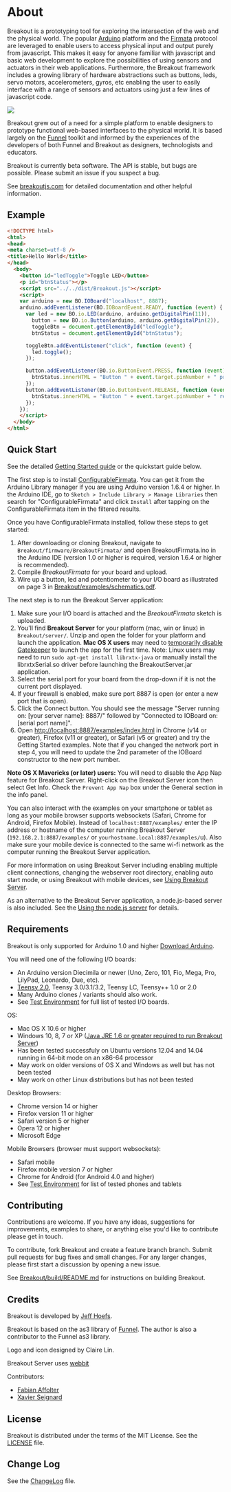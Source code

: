 About
===

Breakout is a prototyping tool for exploring the intersection of the web and the physical world. The popular [Arduino](http://arduino.cc) platform and the [Firmata](http://firmata.org) protocol are leveraged to enable users to access physical input and output purely from javascript. This makes it easy for anyone familiar with javascript and basic web development to explore the possibilities of using sensors and actuators in their web applications. Furthermore, the Breakout framework includes a growing library of hardware abstractions such as buttons, leds, servo motors, accelerometers, gyros, etc enabling the user to easily interface with a range of sensors and actuators using just a few lines of javascript code.

![](http://breakoutjs.com/wp-content/uploads/2012/02/how_breakout_works.png)

Breakout grew out of a need for a simple platform to enable designers to prototype functional web-based interfaces to the physical world. It is based largely on the [Funnel](http://funnel.cc) toolkit and informed by the experiences of the developers of both Funnel and Breakout as designers, technologists and educators.

Breakout is currently beta software. The API is stable, but bugs are possible. Please submit an issue if you suspect a bug.

See [breakoutjs.com](http://breakoutjs.com) for detailed documentation and other helpful information.

Example
---

```html
<!DOCTYPE html>
<html>
<head>
<meta charset=utf-8 />
<title>Hello World</title>
</head>
  <body>
    <button id="ledToggle">Toggle LED</button>
    <p id="btnStatus"></p>
    <script src="../../dist/Breakout.js"></script>
    <script>
    var arduino = new BO.IOBoard("localhost", 8887);
    arduino.addEventListener(BO.IOBoardEvent.READY, function (event) {
      var led = new BO.io.LED(arduino, arduino.getDigitalPin(11)),
        button = new BO.io.Button(arduino, arduino.getDigitalPin(2)),
        toggleBtn = document.getElementById("ledToggle"),
        btnStatus = document.getElementById("btnStatus");

      toggleBtn.addEventListener("click", function (event) {
        led.toggle();
      });

      button.addEventListener(BO.io.ButtonEvent.PRESS, function (event) {
        btnStatus.innerHTML = "Button " + event.target.pinNumber + " pressed";
      });
      button.addEventListener(BO.io.ButtonEvent.RELEASE, function (event) {
        btnStatus.innerHTML = "Button " + event.target.pinNumber + " released";
      });
    });
    </script>
  </body>
</html>
```

Quick Start
---

See the detailed [Getting Started guide](http://breakoutjs.com/getting-started/) or the quickstart guide below.

The first step is to install [ConfigurableFirmata](https://github.com/firmata/ConfigurableFirmata). You can get it
from the Arduino Library manager if you are using Arduino version 1.6.4 or higher. In the Arduino IDE, go to `Sketch > Include Library > Manage Libraries` then search for "ConfigurableFirmata" and click `Install` after tapping on the ConfigurableFirmata item in the filtered results.

Once you have ConfigurableFirmata installed, follow these steps to get started:
1. After downloading or cloning Breakout, navigate to `Breakout/firmware/BreakoutFirmata/` and open BreakoutFirmata.ino in the Arduino IDE (version 1.0 or higher is required, version 1.6.4 or higher is recommended).
2. Compile *BreakoutFirmata* for your board and upload.
3. Wire up a button, led and potentiometer to your I/O board as illustrated on page 3 in [Breakout/examples/schematics.pdf](http://breakoutjs.com/examples/schematics.pdf).

The next step is to run the Breakout Server application:

1. Make sure your I/O board is attached and the *BreakoutFirmata* sketch is uploaded.
2. You'll find **Breakout Server** for your platform (mac, win or linux) in `Breakout/server/`. Unzip and open the folder for your platform and launch the application. **Mac OS X users** may need to [temporarily disable Gatekeeper](https://answers.uchicago.edu/page.php?id=25481) to launch the app for the first time. Note: Linux users may need to run ```sudo apt-get install librxtx-java``` or manually install the librxtxSerial.so driver before launching the BreakoutServer.jar application.
3. Select the serial port for your board from the drop-down if it is not the current port displayed.
4. If your firewall is enabled, make sure port 8887 is open (or enter a new port that is open).
5. Click the Connect button. You should see the message "Server running on: [your server name]: 8887/" followed by "Connected to IOBoard on: [serial port name]".
6. Open [http://localhost:8887/examples/index.html](http://localhost:8887/examples/index.html) in Chrome (v14 or greater), Firefox (v11 or greater), or Safari (v5 or greater) and try the Getting Started examples. Note that if you changed the network port in step 4, you will need to update the 2nd parameter of the IOBoard constructor to the new port number.

**Note OS X Mavericks (or later) users:** You will need to disable the App Nap feature for Breakout Server. Right-click on the Breakout Server icon then select Get Info. Check the `Prevent App Nap` box under the General section in the info panel.

You can also interact with the examples on your smartphone or tablet as long as your mobile browser supports websockets (Safari, Chrome for Android, Firefox Mobile). Instead of `localhost:8887/examples/` enter the IP address or hostname of the computer running Breakout Server (`192.168.2.1:8887/examples/` or `yourhostname.local:8887/examples/`u). Also make sure your mobile device is connected to the same wi-fi network as the computer running the Breakout Server application.

For more information on using Breakout Server including enabling multiple client connections, changing the webserver root directory, enabling auto start mode, or using Breakout with mobile devices, see [Using Breakout Server](http://breakoutjs.com/using-breakout-server/).

As an alternative to the Breakout Server application, a node.js-based server is also included. See the [Using the node.js server](https://github.com/soundanalogous/Breakout/wiki/Using-the-node.js-server) for details.


Requirements
---

Breakout is only supported for Arduino 1.0 and higher [Download Arduino](http://arduino.cc/en/Main/Software).

You will need one of the following I/O boards:

- An Arduino version Diecimila or newer (Uno, Zero, 101, Fio, Mega, Pro, LilyPad, Leonardo, Due, etc).
- [Teensy 2.0](http://www.pjrc.com/teensy/), Teensy 3.0/3.1/3.2, Teensy LC, Teensy++ 1.0 or 2.0
- Many Arduino clones / variants should also work.
- See [Test Environment](https://github.com/soundanalogous/Breakout/wiki/Test-Environment) for full list of tested I/O boards.

OS:

- Mac OS X 10.6 or higher
- Windows 10, 8, 7 or XP ([Java JRE 1.6 or greater required to run Breakout Server](http://www.java.com/en/download/index.jsp))
- Has been tested successfuly on Ubuntu versions 12.04 and 14.04 running in 64-bit mode on an x86-64 processor
- May work on older versions of OS X and Windows as well but has not been tested
- May work on other Linux distributions but has not been tested

Desktop Browsers:

- Chrome version 14 or higher
- Firefox version 11 or higher
- Safari version 5 or higher
- Opera 12 or higher
- Microsoft Edge

Mobile Browsers (browser must support websockets):

- Safari mobile
- Firefox mobile version 7 or higher
- Chrome for Android (for Android 4.0 and higher)
- See [Test Environment](https://github.com/soundanalogous/Breakout/wiki/Test-Environment) for list of tested phones and tablets

Contributing
---
Contributions are welcome. If you have any ideas, suggestions for improvements,
examples to share, or anything else you'd like to contribute please get in touch.

To contribute, fork Breakout and create a feature branch branch.
Submit pull requests for bug fixes and small changes. For any
larger changes, please first start a discussion by opening a new issue.

See [Breakout/build/README.md](https://github.com/soundanalogous/Breakout/blob/master/build/README.md) for instructions on building Breakout.


Credits
---
Breakout is developed by [Jeff Hoefs](http://jeffhoefs.com).

Breakout is based on the as3 library of [Funnel](http://funnel.cc).
The author is also a contributor to the Funnel as3 library.

Logo and icon designed by Claire Lin.

Breakout Server uses [webbit](https://github.com/webbit/webbit)

Contributors:

- [Fabian Affolter](https://github.com/fabaff)
- [Xavier Seignard](https://github.com/xseignard)

License
---
Breakout is distributed under the terms of the MIT License. See the [LICENSE](https://raw.github.com/soundanalogous/Breakout/master/LICENSE) file.

Change Log
---
See the [ChangeLog](https://github.com/soundanalogous/Breakout/blob/master/ChangeLog) file.
